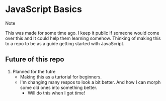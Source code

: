 # JavaScript Basics

> [!NOTE]
> This was made for some time ago. I keep it public If someone would come over this and It could help them learning somehow.
> Thinking of making this to a repo to be as a guide getting started with JavaScript.


## Future of this repo
1. Planned for the futre
     - Making this as a turtorial for beginners.
     - I'm changing many respos to look a bit better. And how I can morph some old ones into something better.
       - Will do this when I got time!
